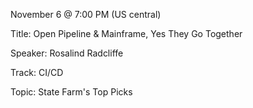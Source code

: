 November 6 @ 7:00 PM (US central)

Title: Open Pipeline & Mainframe, Yes They Go Together

Speaker: Rosalind Radcliffe

Track: CI/CD

Topic: State Farm's Top Picks



